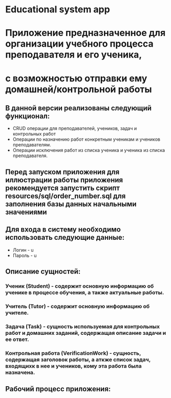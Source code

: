 # Educational system app
# Приложение предназначенное для организации учебного процесса преподавателя и его ученика,
# с возможностью отправки ему домашней/контрольной работы

## В данной версии реализованы следующий функционал:
- CRUD операции для преподавателей, учеников, задач и контрольных работ
- Операции по назначению работ конкретным ученикам и учеников преподавателям.
- Операции исключения работ из списка ученика и ученика из списка преподавателя.

## Перед запуском приложения для иллюстрации работы приложения рекомендуется запустить скрипт resources/sql/order_number.sql для заполнения базы данных начальными значениями

## Для входа в систему необходимо использовать следующие данные:
- Логин - u
- Пароль - u

## Описание сущностей:
### Ученик (Student) - содержит основную информацию об ученике в процессе обучения, а также актуальные работы.
### Учитель (Tutor) - содержит основную информацию об учителе.
### Задача (Task) - сущность используемая для контрольных работ и домашних заданий, содержащая описание задачи и ее ответ.
### Контрольная работа (VerificationWork) -  сущность, содержащая заголовок работы, а аткже список задач, входящихк в нее и учеников, кому эта работа была назначена.

## Рабочий процесс приложения:
